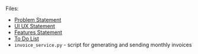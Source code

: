 
Files:   

- [Problem Statement](Problem%20Statement.md)  
- [UI UX Statement](UI%20UX%20Statement.md)  
- [Features Statement](Features%20Statement.md)
- [To Do List](To%20Do%20List.canvas)
- `invoice_service.py` - script for generating and sending monthly invoices
